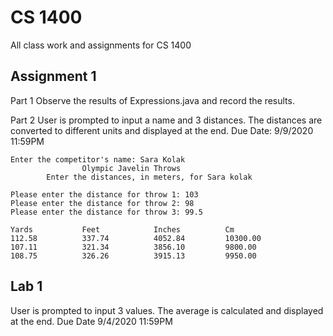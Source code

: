 # CS 1400
All class work and assignments for CS 1400

## Assignment 1
Part 1
Observe the results of Expressions.java and record the results.

Part 2
User is prompted to input a name and 3 distances. The distances are converted to different units and displayed at the end.
Due Date: 9/9/2020 11:59PM
```
Enter the competitor's name: Sara Kolak
                Olympic Javelin Throws
        Enter the distances, in meters, for Sara kolak
        
Please enter the distance for throw 1: 103
Please enter the distance for throw 2: 98
Please enter the distance for throw 3: 99.5

Yards           Feet            Inches          Cm
112.58          337.74          4052.84         10300.00
107.11          321.34          3856.10         9800.00
108.75          326.26          3915.13         9950.00

```
## Lab 1
User is prompted to input 3 values. The average is calculated and displayed at the end.
Due Date 9/4/2020 11:59PM
